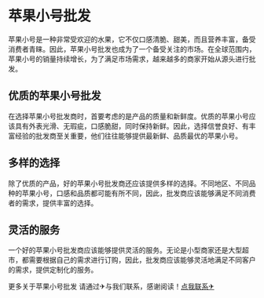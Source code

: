 # 苹果小号批发

苹果小号是一种非常受欢迎的水果，它不仅口感清脆、甜美，而且营养丰富，备受消费者青睐。因此，苹果小号批发也成为了一个备受关注的市场。在全球范围内，苹果小号的销量持续增长，为了满足市场需求，越来越多的商家开始从源头进行批发。

## 优质的苹果小号批发

在选择苹果小号批发商时，首要考虑的是产品的质量和新鲜度。优质的苹果小号应该具有外表光滑、无瑕疵，口感脆甜，同时保持新鲜。因此，选择信誉良好、有丰富经验的批发商至关重要，他们往往能够提供最新鲜、品质最优的苹果小号。

## 多样的选择

除了优质的产品，好的苹果小号批发商还应该提供多样的选择。不同地区、不同品种的苹果小号，口感和品质都可能有所不同，因此，批发商应该能够满足不同消费者的需求，提供丰富的选择。

## 灵活的服务

一个好的苹果小号批发商应该能够提供灵活的服务。无论是小型商家还是大型超市，都需要根据自己的需求进行订购，因此，批发商应该能够灵活地满足不同客户的需求，提供定制化的服务。

更多关于苹果小号批发 请通过✈与我们联系，感谢阅读！[点我联系✈](https://us.k02.cc)